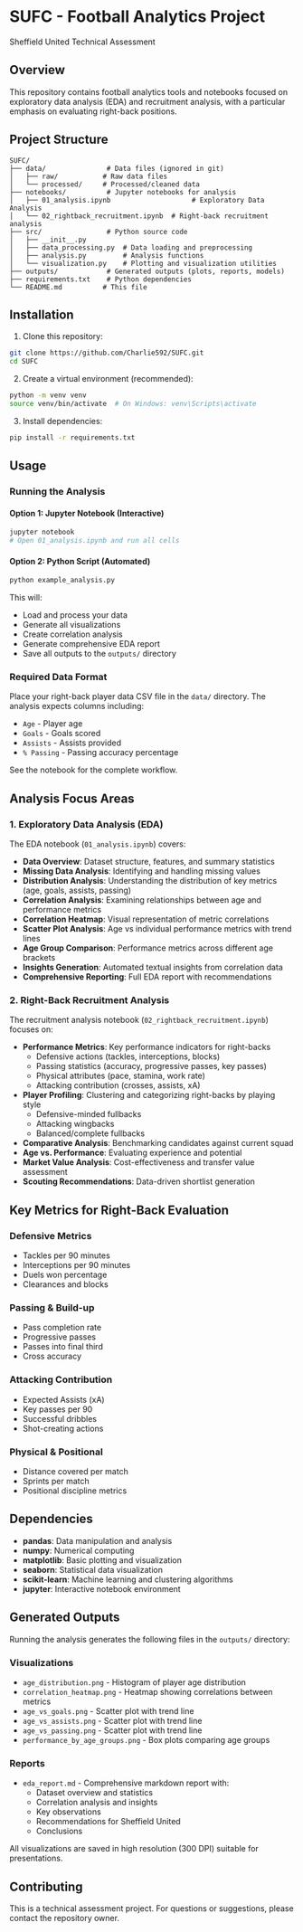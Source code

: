 # SUFC - Football Analytics Project
Sheffield United Technical Assessment

## Overview
This repository contains football analytics tools and notebooks focused on exploratory data analysis (EDA) and recruitment analysis, with a particular emphasis on evaluating right-back positions.

## Project Structure
```
SUFC/
├── data/               # Data files (ignored in git)
│   ├── raw/           # Raw data files
│   └── processed/     # Processed/cleaned data
├── notebooks/          # Jupyter notebooks for analysis
│   ├── 01_analysis.ipynb                    # Exploratory Data Analysis
│   └── 02_rightback_recruitment.ipynb  # Right-back recruitment analysis
├── src/                # Python source code
│   ├── __init__.py
│   ├── data_processing.py  # Data loading and preprocessing
│   ├── analysis.py         # Analysis functions
│   └── visualization.py    # Plotting and visualization utilities
├── outputs/            # Generated outputs (plots, reports, models)
├── requirements.txt    # Python dependencies
└── README.md          # This file
```

## Installation

1. Clone this repository:
```bash
git clone https://github.com/Charlie592/SUFC.git
cd SUFC
```

2. Create a virtual environment (recommended):
```bash
python -m venv venv
source venv/bin/activate  # On Windows: venv\Scripts\activate
```

3. Install dependencies:
```bash
pip install -r requirements.txt
```

## Usage

### Running the Analysis

#### Option 1: Jupyter Notebook (Interactive)
```bash
jupyter notebook
# Open 01_analysis.ipynb and run all cells
```

#### Option 2: Python Script (Automated)
```bash
python example_analysis.py
```

This will:
- Load and process your data
- Generate all visualizations
- Create correlation analysis
- Generate comprehensive EDA report
- Save all outputs to the `outputs/` directory

### Required Data Format

Place your right-back player data CSV file in the `data/` directory. The analysis expects columns including:
- `Age` - Player age
- `Goals` - Goals scored
- `Assists` - Assists provided
- `% Passing` - Passing accuracy percentage

See the notebook for the complete workflow.

## Analysis Focus Areas

### 1. Exploratory Data Analysis (EDA)
The EDA notebook (`01_analysis.ipynb`) covers:
- **Data Overview**: Dataset structure, features, and summary statistics
- **Missing Data Analysis**: Identifying and handling missing values
- **Distribution Analysis**: Understanding the distribution of key metrics (age, goals, assists, passing)
- **Correlation Analysis**: Examining relationships between age and performance metrics
- **Correlation Heatmap**: Visual representation of metric correlations
- **Scatter Plot Analysis**: Age vs individual performance metrics with trend lines
- **Age Group Comparison**: Performance metrics across different age brackets
- **Insights Generation**: Automated textual insights from correlation data
- **Comprehensive Reporting**: Full EDA report with recommendations

### 2. Right-Back Recruitment Analysis
The recruitment analysis notebook (`02_rightback_recruitment.ipynb`) focuses on:
- **Performance Metrics**: Key performance indicators for right-backs
  - Defensive actions (tackles, interceptions, blocks)
  - Passing statistics (accuracy, progressive passes, key passes)
  - Physical attributes (pace, stamina, work rate)
  - Attacking contribution (crosses, assists, xA)
- **Player Profiling**: Clustering and categorizing right-backs by playing style
  - Defensive-minded fullbacks
  - Attacking wingbacks
  - Balanced/complete fullbacks
- **Comparative Analysis**: Benchmarking candidates against current squad
- **Age vs. Performance**: Evaluating experience and potential
- **Market Value Analysis**: Cost-effectiveness and transfer value assessment
- **Scouting Recommendations**: Data-driven shortlist generation

## Key Metrics for Right-Back Evaluation

### Defensive Metrics
- Tackles per 90 minutes
- Interceptions per 90 minutes
- Duels won percentage
- Clearances and blocks

### Passing & Build-up
- Pass completion rate
- Progressive passes
- Passes into final third
- Cross accuracy

### Attacking Contribution
- Expected Assists (xA)
- Key passes per 90
- Successful dribbles
- Shot-creating actions

### Physical & Positional
- Distance covered per match
- Sprints per match
- Positional discipline metrics

## Dependencies
- **pandas**: Data manipulation and analysis
- **numpy**: Numerical computing
- **matplotlib**: Basic plotting and visualization
- **seaborn**: Statistical data visualization
- **scikit-learn**: Machine learning and clustering algorithms
- **jupyter**: Interactive notebook environment

## Generated Outputs

Running the analysis generates the following files in the `outputs/` directory:

### Visualizations
- `age_distribution.png` - Histogram of player age distribution
- `correlation_heatmap.png` - Heatmap showing correlations between metrics
- `age_vs_goals.png` - Scatter plot with trend line
- `age_vs_assists.png` - Scatter plot with trend line
- `age_vs_passing.png` - Scatter plot with trend line
- `performance_by_age_groups.png` - Box plots comparing age groups

### Reports
- `eda_report.md` - Comprehensive markdown report with:
  - Dataset overview and statistics
  - Correlation analysis and insights
  - Key observations
  - Recommendations for Sheffield United
  - Conclusions

All visualizations are saved in high resolution (300 DPI) suitable for presentations.

## Contributing
This is a technical assessment project. For questions or suggestions, please contact the repository owner.
